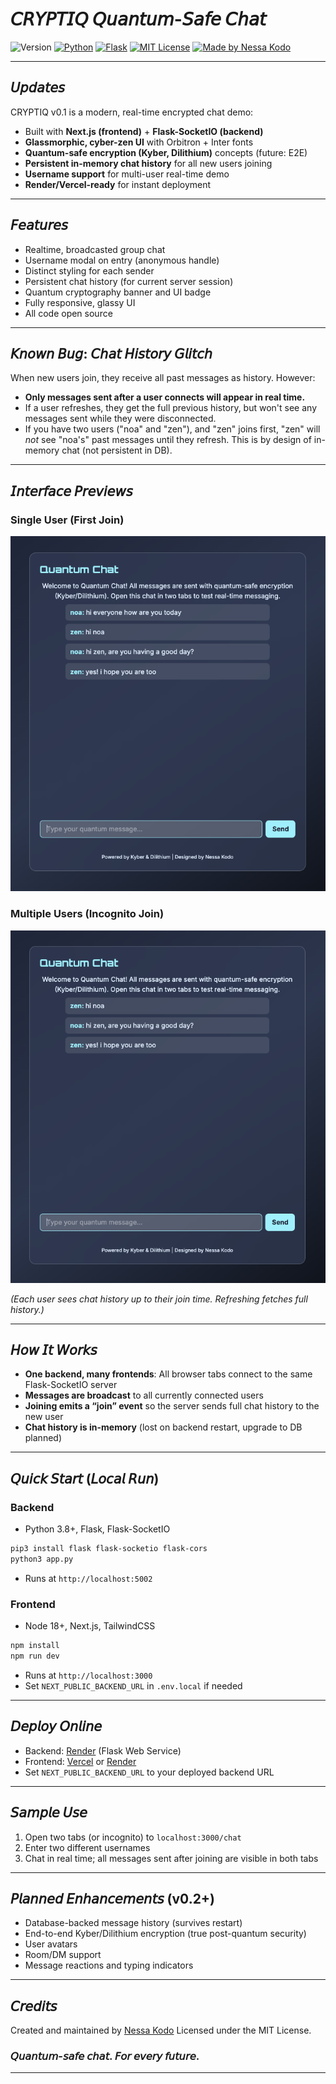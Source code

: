 # 𝘊𝘙𝘠𝘗𝘛𝘐𝘘 𝘘𝘶𝘢𝘯𝘵𝘶𝘮-𝘚𝘢𝘧𝘦 𝘊𝘩𝘢𝘵

![Version](https://img.shields.io/badge/Version-v0.1.0-000000?style=for-the-badge\&logo=github\&logoColor=white)
[![Python](https://img.shields.io/badge/Python-000000?style=for-the-badge\&logo=python\&logoColor=white)](https://www.python.org)
[![Flask](https://img.shields.io/badge/Flask-000000?style=for-the-badge\&logo=flask\&logoColor=white)](https://flask.palletsprojects.com/)
[![MIT License](https://img.shields.io/badge/License-MIT-000000?style=for-the-badge)](LICENSE)
[![Made by Nessa Kodo](https://img.shields.io/badge/Made%20by-Nessa%20Kodo-000000?style=for-the-badge)](https://nessakodo.com)

---

## 𝘜𝘱𝘥𝘢𝘵𝘦𝘴

CRYPTIQ v0.1 is a modern, real-time encrypted chat demo:

* Built with **Next.js (frontend)** + **Flask-SocketIO (backend)**
* **Glassmorphic, cyber-zen UI** with Orbitron + Inter fonts
* **Quantum-safe encryption (Kyber, Dilithium)** concepts (future: E2E)
* **Persistent in-memory chat history** for all new users joining
* **Username support** for multi-user real-time demo
* **Render/Vercel-ready** for instant deployment

---

## 𝘍𝘦𝘢𝘵𝘶𝘳𝘦𝘴

* Realtime, broadcasted group chat
* Username modal on entry (anonymous handle)
* Distinct styling for each sender
* Persistent chat history (for current server session)
* Quantum cryptography banner and UI badge
* Fully responsive, glassy UI
* All code open source

---

## 𝘒𝘯𝘰𝘸𝘯 𝘉𝘶𝘨: 𝘊𝘩𝘢𝘵 𝘏𝘪𝘴𝘵𝘰𝘳𝘺 𝘎𝘭𝘪𝘵𝘤𝘩

When new users join, they receive all past messages as history. However:

* **Only messages sent after a user connects will appear in real time.**
* If a user refreshes, they get the full previous history, but won't see any messages sent while they were disconnected.
* If you have two users ("noa" and "zen"), and "zen" joins first, "zen" will *not* see "noa's" past messages until they refresh. This is by design of in-memory chat (not persistent in DB).

---

## 𝘐𝘯𝘵𝘦𝘳𝘧𝘢𝘤𝘦 𝘗𝘳𝘦𝘷𝘪𝘦𝘸𝘴

### **Single User (First Join)**

![1st user](./assets/1st.png)

### **Multiple Users (Incognito Join)**

![2nd user](./assets/2nd.png)


*(Each user sees chat history up to their join time. Refreshing fetches full history.)*

---

## 𝘏𝘰𝘸 𝘐𝘵 𝘞𝘰𝘳𝘬𝘴

* **One backend, many frontends**: All browser tabs connect to the same Flask-SocketIO server
* **Messages are broadcast** to all currently connected users
* **Joining emits a “join” event** so the server sends full chat history to the new user
* **Chat history is in-memory** (lost on backend restart, upgrade to DB planned)

---

## 𝘘𝘶𝘪𝘤𝘬 𝘚𝘵𝘢𝘳𝘵 (𝘓𝘰𝘤𝘢𝘭 𝘙𝘶𝘯)

### **Backend**

* Python 3.8+, Flask, Flask-SocketIO

```bash
pip3 install flask flask-socketio flask-cors
python3 app.py
```

* Runs at `http://localhost:5002`

### **Frontend**

* Node 18+, Next.js, TailwindCSS

```bash
npm install
npm run dev
```

* Runs at `http://localhost:3000`
* Set `NEXT_PUBLIC_BACKEND_URL` in `.env.local` if needed

---

## 𝘋𝘦𝘱𝘭𝘰𝘺 𝘖𝘯𝘭𝘪𝘯𝘦

* Backend: [Render](https://render.com/) (Flask Web Service)
* Frontend: [Vercel](https://vercel.com/) or [Render](https://render.com/)
* Set `NEXT_PUBLIC_BACKEND_URL` to your deployed backend URL

---

## 𝘚𝘢𝘮𝘱𝘭𝘦 𝘜𝘴𝘦

1. Open two tabs (or incognito) to `localhost:3000/chat`
2. Enter two different usernames
3. Chat in real time; all messages sent after joining are visible in both tabs

---

## 𝘗𝘭𝘢𝘯𝘯𝘦𝘥 𝘌𝘯𝘩𝘢𝘯𝘤𝘦𝘮𝘦𝘯𝘵𝘴 (v0.2+)

* Database-backed message history (survives restart)
* End-to-end Kyber/Dilithium encryption (true post-quantum security)
* User avatars
* Room/DM support
* Message reactions and typing indicators

---

## 𝘊𝘳𝘦𝘥𝘪𝘵𝘴

Created and maintained by [Nessa Kodo](https://nessakodo.com)
Licensed under the MIT License.

### 𝘘𝘶𝘢𝘯𝘵𝘶𝘮-𝘴𝘢𝘧𝘦 𝘤𝘩𝘢𝘵. 𝘍𝘰𝘳 𝘦𝘷𝘦𝘳𝘺 𝘧𝘶𝘵𝘶𝘳𝘦.

---
